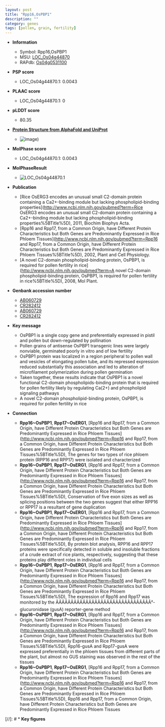 ```yaml
---
layout: post
title: "Rpp16,OsPBP1"
description: ""
category: genes
tags: [pollen, grain, fertility]
---
```


* **Information**  
    + Symbol: Rpp16,OsPBP1  
    + MSU: [LOC_Os04g44870](http://rice.plantbiology.msu.edu/cgi-bin/ORF_infopage.cgi?orf=LOC_Os04g44870)  
    + RAPdb: [Os04g0531100](http://rapdb.dna.affrc.go.jp/viewer/gbrowse_details/irgsp1?name=Os04g0531100)  

* **PSP score**  
    + LOC_Os04g44870.1: 0.0043 

* **PLAAC score**  
    + LOC_Os04g44870.1: 0 

* **pLDDT score**
    + 80.35

* **[Protein Structure from AlphaFold and UniProt](https://www.uniprot.org/uniprotkb/Q0JBH9/entry#structure)**
    + ![image](https://ricepsp.github.io/images/Q0/AF-Q0JBH9-F1.png))

* **MolPhase score**
    + LOC_Os04g44870.1: 0.0043

* **MolPhaseResult**
    + ![LOC_Os04g44870.1](https://ricepsp.github.io/pictures/LOC_Os04g/LOC_Os04g44870.1.png)

* **Publication**  
    + [Rice OsERG3 encodes an unusual small C2-domain protein containing a Ca2+-binding module but lacking phospholipid-binding properties](http://www.ncbi.nlm.nih.gov/pubmed?term=Rice OsERG3 encodes an unusual small C2-domain protein containing a Ca2+-binding module but lacking phospholipid-binding properties%5BTitle%5D), 2011, Biochim Biophys Acta.
    + [Rpp16 and Rpp17, from a Common Origin, have Different Protein Characteristics but Both Genes are Predominantly Expressed in Rice Phloem Tissues](http://www.ncbi.nlm.nih.gov/pubmed?term=Rpp16 and Rpp17, from a Common Origin, have Different Protein Characteristics but Both Genes are Predominantly Expressed in Rice Phloem Tissues%5BTitle%5D), 2002, Plant and Cell Physiology.
    + [A novel C2-domain phospholipid-binding protein, OsPBP1, is required for pollen fertility in rice](http://www.ncbi.nlm.nih.gov/pubmed?term=A novel C2-domain phospholipid-binding protein, OsPBP1, is required for pollen fertility in rice%5BTitle%5D), 2008, Mol Plant.

* **Genbank accession number**  
    + [AB060729](http://www.ncbi.nlm.nih.gov/nuccore/AB060729)
    + [CR282412](http://www.ncbi.nlm.nih.gov/nuccore/CR282412)
    + [AB060729](http://www.ncbi.nlm.nih.gov/nuccore/AB060729)
    + [CR282412](http://www.ncbi.nlm.nih.gov/nuccore/CR282412)

* **Key message**  
    + OsPBP1 is a single copy gene and preferentially expressed in pistil and pollen but down-regulated by pollination
    + Pollen grains of antisense OsPBP1 transgenic lines were largely nonviable, germinated poorly in vitro and of low fertility
    + OsPBP1 protein was localized in a region peripheral to pollen wall and vesicles of elongating pollen tube, and its repressed expression reduced substantially this association and led to alteration of microfilament polymerization during pollen germination
    + Taken together, these results indicate that OsPBP1 is a novel functional C2-domain phospholipids-binding protein that is required for pollen fertility likely by regulating Ca(2+) and phospholipid signaling pathways
    + A novel C2-domain phospholipid-binding protein, OsPBP1, is required for pollen fertility in rice

* **Connection**  
    + __Rpp16~OsPBP1__, __Rpp17~OsERG1__, [Rpp16 and Rpp17, from a Common Origin, have Different Protein Characteristics but Both Genes are Predominantly Expressed in Rice Phloem Tissues](http://www.ncbi.nlm.nih.gov/pubmed?term=Rpp16 and Rpp17, from a Common Origin, have Different Protein Characteristics but Both Genes are Predominantly Expressed in Rice Phloem Tissues%5BTitle%5D), The genes for two types of rice phloem protein (RPP16 and RPP17) were isolated and characterized
    + __Rpp16~OsPBP1__, __Rpp17~OsERG1__, [Rpp16 and Rpp17, from a Common Origin, have Different Protein Characteristics but Both Genes are Predominantly Expressed in Rice Phloem Tissues](http://www.ncbi.nlm.nih.gov/pubmed?term=Rpp16 and Rpp17, from a Common Origin, have Different Protein Characteristics but Both Genes are Predominantly Expressed in Rice Phloem Tissues%5BTitle%5D), Conservation of five exon sizes as well as splicing positions between the two genes suggest that either RPP16 or RPP17 is a resultant of gene duplication
    + __Rpp16~OsPBP1__, __Rpp17~OsERG1__, [Rpp16 and Rpp17, from a Common Origin, have Different Protein Characteristics but Both Genes are Predominantly Expressed in Rice Phloem Tissues](http://www.ncbi.nlm.nih.gov/pubmed?term=Rpp16 and Rpp17, from a Common Origin, have Different Protein Characteristics but Both Genes are Predominantly Expressed in Rice Phloem Tissues%5BTitle%5D), By protein blot analysis, RPP16 and RPP17 proteins were specifically detected in soluble and insoluble fractions of a crude extract of rice plants, respectively, suggesting that these proteins play different roles in individual cells
    + __Rpp16~OsPBP1__, __Rpp17~OsERG1__, [Rpp16 and Rpp17, from a Common Origin, have Different Protein Characteristics but Both Genes are Predominantly Expressed in Rice Phloem Tissues](http://www.ncbi.nlm.nih.gov/pubmed?term=Rpp16 and Rpp17, from a Common Origin, have Different Protein Characteristics but Both Genes are Predominantly Expressed in Rice Phloem Tissues%5BTitle%5D), The expression of Rpp16 and Rpp17 was monitored by the ÃÂÃÂÃÂÃÂÃÂÃÂÃÂÃÂÃÂÃÂÃÂÃÂÃÂÃÂÃÂÃÂ²-glucuronidase (gusA) reporter-gene method
    + __Rpp16~OsPBP1__, __Rpp17~OsERG1__, [Rpp16 and Rpp17, from a Common Origin, have Different Protein Characteristics but Both Genes are Predominantly Expressed in Rice Phloem Tissues](http://www.ncbi.nlm.nih.gov/pubmed?term=Rpp16 and Rpp17, from a Common Origin, have Different Protein Characteristics but Both Genes are Predominantly Expressed in Rice Phloem Tissues%5BTitle%5D), Rpp16-gusA and Rpp17-gusA were expressed preferentially in the phloem tissues from different parts of the plant, but almost no GUS staining was observed in the rest of the tissues
    + __Rpp16~OsPBP1__, __Rpp17~OsERG1__, [Rpp16 and Rpp17, from a Common Origin, have Different Protein Characteristics but Both Genes are Predominantly Expressed in Rice Phloem Tissues](http://www.ncbi.nlm.nih.gov/pubmed?term=Rpp16 and Rpp17, from a Common Origin, have Different Protein Characteristics but Both Genes are Predominantly Expressed in Rice Phloem Tissues%5BTitle%5D), Rpp16 and Rpp17, from a Common Origin, have Different Protein Characteristics but Both Genes are Predominantly Expressed in Rice Phloem Tissues

[//]: # * **Key figures**  


